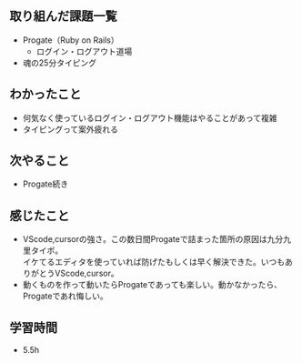 ## 取り組んだ課題一覧
- Progate（Ruby on Rails）
    - ログイン・ログアウト道場
- 魂の25分タイピング    
## わかったこと
- 何気なく使っているログイン・ログアウト機能はやることがあって複雑
- タイピングって案外疲れる
## 次やること
- Progate続き
## 感じたこと
- VScode,cursorの強さ。この数日間Progateで詰まった箇所の原因は九分九里タイポ。  
イケてるエディタを使っていれば防げたもしくは早く解決できた。いつもありがとうVScode,cursor。
- 動くものを作って動いたらProgateであっても楽しい。動かなかったら、Progateであれ悔しい。
## 学習時間
- 5.5h